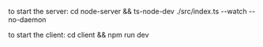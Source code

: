 to start the server: cd node-server && ts-node-dev  ./src/index.ts --watch --no-daemon

to start the client: cd client && npm run dev